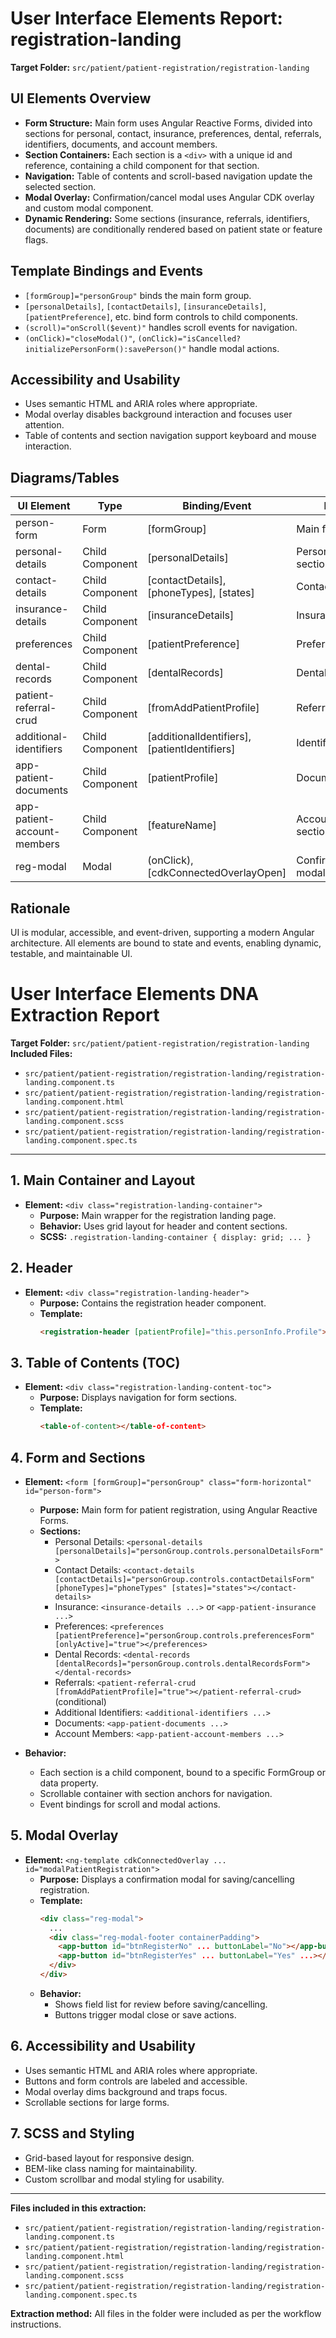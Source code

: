 # User Interface Elements Report: registration-landing

**Target Folder:** `src/patient/patient-registration/registration-landing`

## UI Elements Overview
- **Form Structure:** Main form uses Angular Reactive Forms, divided into sections for personal, contact, insurance, preferences, dental, referrals, identifiers, documents, and account members.
- **Section Containers:** Each section is a `<div>` with a unique id and reference, containing a child component for that section.
- **Navigation:** Table of contents and scroll-based navigation update the selected section.
- **Modal Overlay:** Confirmation/cancel modal uses Angular CDK overlay and custom modal component.
- **Dynamic Rendering:** Some sections (insurance, referrals, identifiers, documents) are conditionally rendered based on patient state or feature flags.

## Template Bindings and Events
- `[formGroup]="personGroup"` binds the main form group.
- `[personalDetails]`, `[contactDetails]`, `[insuranceDetails]`, `[patientPreference]`, etc. bind form controls to child components.
- `(scroll)="onScroll($event)"` handles scroll events for navigation.
- `(onClick)="closeModal()"`, `(onClick)="isCancelled?initializePersonForm():savePerson()"` handle modal actions.

## Accessibility and Usability
- Uses semantic HTML and ARIA roles where appropriate.
- Modal overlay disables background interaction and focuses user attention.
- Table of contents and section navigation support keyboard and mouse interaction.

## Diagrams/Tables
| UI Element | Type | Binding/Event | Purpose |
|------------|------|--------------|---------|
| person-form | Form | [formGroup] | Main form container |
| personal-details | Child Component | [personalDetails] | Personal details section |
| contact-details | Child Component | [contactDetails], [phoneTypes], [states] | Contact section |
| insurance-details | Child Component | [insuranceDetails] | Insurance section |
| preferences | Child Component | [patientPreference] | Preferences section |
| dental-records | Child Component | [dentalRecords] | Dental section |
| patient-referral-crud | Child Component | [fromAddPatientProfile] | Referrals section |
| additional-identifiers | Child Component | [additionalIdentifiers], [patientIdentifiers] | Identifiers section |
| app-patient-documents | Child Component | [patientProfile] | Documents section |
| app-patient-account-members | Child Component | [featureName] | Account members section |
| reg-modal | Modal | (onClick), [cdkConnectedOverlayOpen] | Confirmation/cancel modal |

## Rationale
UI is modular, accessible, and event-driven, supporting a modern Angular architecture. All elements are bound to state and events, enabling dynamic, testable, and maintainable UI.
# User Interface Elements DNA Extraction Report

**Target Folder:** `src/patient/patient-registration/registration-landing`
**Included Files:**
- `src/patient/patient-registration/registration-landing/registration-landing.component.ts`
- `src/patient/patient-registration/registration-landing/registration-landing.component.html`
- `src/patient/patient-registration/registration-landing/registration-landing.component.scss`
- `src/patient/patient-registration/registration-landing/registration-landing.component.spec.ts`

---

## 1. Main Container and Layout

- **Element:** `<div class="registration-landing-container">`
  - **Purpose:** Main wrapper for the registration landing page.
  - **Behavior:** Uses grid layout for header and content sections.
  - **SCSS:** `.registration-landing-container { display: grid; ... }`

## 2. Header

- **Element:** `<div class="registration-landing-header">`
  - **Purpose:** Contains the registration header component.
  - **Template:**
    ```html
    <registration-header [patientProfile]="this.personInfo.Profile"></registration-header>
    ```

## 3. Table of Contents (TOC)

- **Element:** `<div class="registration-landing-content-toc">`
  - **Purpose:** Displays navigation for form sections.
  - **Template:**
    ```html
    <table-of-content></table-of-content>
    ```

## 4. Form and Sections

- **Element:** `<form [formGroup]="personGroup" class="form-horizontal" id="person-form">`
  - **Purpose:** Main form for patient registration, using Angular Reactive Forms.
  - **Sections:**
    - Personal Details: `<personal-details [personalDetails]="personGroup.controls.personalDetailsForm">`
    - Contact Details: `<contact-details [contactDetails]="personGroup.controls.contactDetailsForm" [phoneTypes]="phoneTypes" [states]="states"></contact-details>`
    - Insurance: `<insurance-details ...>` or `<app-patient-insurance ...>`
    - Preferences: `<preferences [patientPreference]="personGroup.controls.preferencesForm" [onlyActive]="true"></preferences>`
    - Dental Records: `<dental-records [dentalRecords]="personGroup.controls.dentalRecordsForm"></dental-records>`
    - Referrals: `<patient-referral-crud [fromAddPatientProfile]="true"></patient-referral-crud>` (conditional)
    - Additional Identifiers: `<additional-identifiers ...>`
    - Documents: `<app-patient-documents ...>`
    - Account Members: `<app-patient-account-members ...>`

- **Behavior:**
  - Each section is a child component, bound to a specific FormGroup or data property.
  - Scrollable container with section anchors for navigation.
  - Event bindings for scroll and modal actions.

## 5. Modal Overlay

- **Element:** `<ng-template cdkConnectedOverlay ... id="modalPatientRegistration">`
  - **Purpose:** Displays a confirmation modal for saving/cancelling registration.
  - **Template:**
    ```html
    <div class="reg-modal">
      ...
      <div class="reg-modal-footer containerPadding">
        <app-button id="btnRegisterNo" ... buttonLabel="No"></app-button>
        <app-button id="btnRegisterYes" ... buttonLabel="Yes" ...></app-button>
      </div>
    </div>
    ```
  - **Behavior:**
    - Shows field list for review before saving/cancelling.
    - Buttons trigger modal close or save actions.

## 6. Accessibility and Usability

- Uses semantic HTML and ARIA roles where appropriate.
- Buttons and form controls are labeled and accessible.
- Modal overlay dims background and traps focus.
- Scrollable sections for large forms.

## 7. SCSS and Styling

- Grid-based layout for responsive design.
- BEM-like class naming for maintainability.
- Custom scrollbar and modal styling for usability.

---

**Files included in this extraction:**
- `src/patient/patient-registration/registration-landing/registration-landing.component.ts`
- `src/patient/patient-registration/registration-landing/registration-landing.component.html`
- `src/patient/patient-registration/registration-landing/registration-landing.component.scss`
- `src/patient/patient-registration/registration-landing/registration-landing.component.spec.ts`

**Extraction method:** All files in the folder were included as per the workflow instructions.
